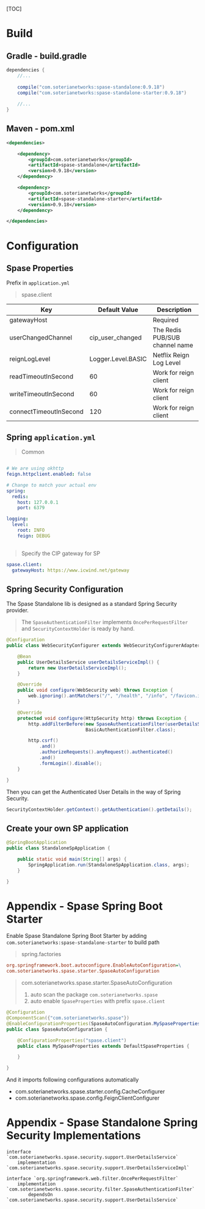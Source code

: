 [TOC]

# Build 

## Gradle - build.gradle 


```groovy
dependencies {
	//...
	
	compile("com.soterianetworks:spase-standalone:0.9.18")
	compile("com.soterianetworks:spase-standalone-starter:0.9.18")
	
	//...
}
```

## Maven - pom.xml

```xml
<dependencies>

	<dependency>
		<groupId>com.soterianetworks</groupId>
		<artifactId>spase-standalone</artifactId>
		<version>0.9.18</version>
	</dependency>

	<dependency>
		<groupId>com.soterianetworks</groupId>
		<artifactId>spase-standalone-starter</artifactId>
		<version>0.9.18</version>
	</dependency>

</dependencies>

```

# Configuration

## Spase Properties

Prefix in `application.yml`

> spase.client

Key | Default Value | Description
---|---|---
gatewayHost | | Required
userChangedChannel | cip_user_changed | The Redis PUB/SUB channel name 
reignLogLevel | Logger.Level.BASIC | Netflix Reign Log Level
readTimeoutInSecond | 60 | Work for reign client
writeTimeoutInSecond | 60 | Work for reign client
connectTimeoutInSecond | 120 | Work for reign client


## Spring `application.yml`

> Common

```yml

# We are using okhttp 
feign.httpclient.enabled: false

# Change to match your actual env
spring:
  redis:
    host: 127.0.0.1
    port: 6379

logging:
  level:
    root: INFO
    feign: DEBUG
    
```

> Specify the CIP gateway for SP

```yml
spase.client:
  gatewayHost: https://www.icwind.net/gateway
```

## Spring Security Configuration

The Spase Standalone lib is designed as a standard Spring Security provider.

> The `SpaseAuthenticationFilter` implements `OncePerRequestFilter` and `SecurityContextHolder` is ready by hand.
		
```java
@Configuration
public class WebSecurityConfigurer extends WebSecurityConfigurerAdapter {

    @Bean
    public UserDetailsService userDetailsServiceImpl() {
        return new UserDetailsServiceImpl();
    }

    @Override
    public void configure(WebSecurity web) throws Exception {
        web.ignoring().antMatchers("/", "/health", "/info", "/favicon.ico", "/error");
    }

    @Override
    protected void configure(HttpSecurity http) throws Exception {
        http.addFilterBefore(new SpaseAuthenticationFilter(userDetailsServiceImpl()),
                             BasicAuthenticationFilter.class);

        http.csrf()
            .and()
            .authorizeRequests().anyRequest().authenticated()
            .and()
            .formLogin().disable();
    }

}
```

Then you can get the Authenticated User Details in the way of Spring Security.

```java
SecurityContextHolder.getContext().getAuthentication().getDetails();
```

## Create your own SP application

```java
@SpringBootApplication
public class StandaloneSpApplication {

    public static void main(String[] args) {
        SpringApplication.run(StandaloneSpApplication.class, args);
    }

}
```


# Appendix - Spase Spring Boot Starter

Enable Spase Standalone Spring Boot Starter by adding `com.soterianetworks:spase-standalone-starter` to build path

> spring.factories 

```ini
org.springframework.boot.autoconfigure.EnableAutoConfiguration=\
com.soterianetworks.spase.starter.SpaseAutoConfiguration
```

> com.soterianetworks.spase.starter.SpaseAutoConfiguration
> 1. auto scan the package `com.soterianetworks.spase`
> 2. auto enable `SpaseProperties` with prefix `spase.client`

```java
@Configuration
@ComponentScan({"com.soterianetworks.spase"})
@EnableConfigurationProperties(SpaseAutoConfiguration.MySpaseProperties.class)
public class SpaseAutoConfiguration {

    @ConfigurationProperties("spase.client")
    public class MySpaseProperties extends DefaultSpaseProperties {

    }

}
```

And it imports following configurations automatically

* com.soterianetworks.spase.starter.config.CacheConfigurer
* com.soterianetworks.spase.config.FeignClientConfigurer


# Appendix - Spase Standalone Spring Security Implementations


```
interface `com.soterianetworks.spase.security.support.UserDetailsService`
 	implementation `com.soterianetworks.spase.security.support.UserDetailsServiceImpl`
```

```
interface `org.springframework.web.filter.OncePerRequestFilter`
	implementation `com.soterianetworks.spase.security.filter.SpaseAuthenticationFilter`
		dependsOn `com.soterianetworks.spase.security.support.UserDetailsService`
```
